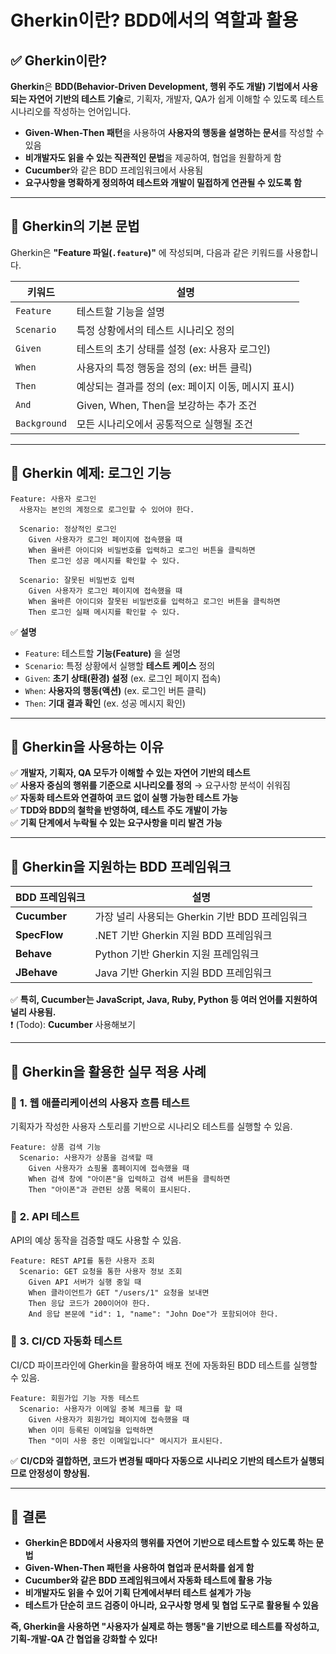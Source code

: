 # Gherkin이란? BDD에서의 역할과 활용

## ✅ Gherkin이란?

**Gherkin**은 **BDD(Behavior-Driven Development, 행위 주도 개발) 기법에서 사용되는 자연어 기반의 테스트 기술**로, 기획자, 개발자, QA가 쉽게 이해할 수 있도록 테스트 시나리오를 작성하는 언어입니다.

- **Given-When-Then 패턴**을 사용하여 **사용자의 행동을 설명하는 문서**를 작성할 수 있음
- **비개발자도 읽을 수 있는 직관적인 문법**을 제공하여, 협업을 원활하게 함
- **Cucumber**와 같은 BDD 프레임워크에서 사용됨
- **요구사항을 명확하게 정의하여 테스트와 개발이 밀접하게 연관될 수 있도록 함**

---

## 📌 Gherkin의 기본 문법

Gherkin은 **"Feature 파일(`.feature`)"** 에 작성되며, 다음과 같은 키워드를 사용합니다.

| 키워드       | 설명                                                |
| ------------ | --------------------------------------------------- |
| `Feature`    | 테스트할 기능을 설명                                |
| `Scenario`   | 특정 상황에서의 테스트 시나리오 정의                |
| `Given`      | 테스트의 초기 상태를 설정 (ex: 사용자 로그인)       |
| `When`       | 사용자의 특정 행동을 정의 (ex: 버튼 클릭)           |
| `Then`       | 예상되는 결과를 정의 (ex: 페이지 이동, 메시지 표시) |
| `And`        | Given, When, Then을 보강하는 추가 조건              |
| `Background` | 모든 시나리오에서 공통적으로 실행될 조건            |

---

## 📌 Gherkin 예제: 로그인 기능

```gherkin
Feature: 사용자 로그인
  사용자는 본인의 계정으로 로그인할 수 있어야 한다.

  Scenario: 정상적인 로그인
    Given 사용자가 로그인 페이지에 접속했을 때
    When 올바른 아이디와 비밀번호를 입력하고 로그인 버튼을 클릭하면
    Then 로그인 성공 메시지를 확인할 수 있다.

  Scenario: 잘못된 비밀번호 입력
    Given 사용자가 로그인 페이지에 접속했을 때
    When 올바른 아이디와 잘못된 비밀번호를 입력하고 로그인 버튼을 클릭하면
    Then 로그인 실패 메시지를 확인할 수 있다.
```

✅ **설명**

- `Feature`: 테스트할 **기능(Feature)** 을 설명
- `Scenario`: 특정 상황에서 실행할 **테스트 케이스** 정의
- `Given`: **초기 상태(환경) 설정** (ex. 로그인 페이지 접속)
- `When`: **사용자의 행동(액션)** (ex. 로그인 버튼 클릭)
- `Then`: **기대 결과 확인** (ex. 성공 메시지 확인)

---

## 📌 Gherkin을 사용하는 이유

✅ **개발자, 기획자, QA 모두가 이해할 수 있는 자연어 기반의 테스트**  
✅ **사용자 중심의 행위를 기준으로 시나리오를 정의** → 요구사항 분석이 쉬워짐  
✅ **자동화 테스트와 연결하여 코드 없이 실행 가능한 테스트 가능**  
✅ **TDD와 BDD의 철학을 반영하여, 테스트 주도 개발이 가능**  
✅ **기획 단계에서 누락될 수 있는 요구사항을 미리 발견 가능**

---

## 📌 Gherkin을 지원하는 BDD 프레임워크

| BDD 프레임워크 | 설명                                           |
| -------------- | ---------------------------------------------- |
| **Cucumber**   | 가장 널리 사용되는 Gherkin 기반 BDD 프레임워크 |
| **SpecFlow**   | .NET 기반 Gherkin 지원 BDD 프레임워크          |
| **Behave**     | Python 기반 Gherkin 지원 프레임워크            |
| **JBehave**    | Java 기반 Gherkin 지원 BDD 프레임워크          |

✅ **특히, Cucumber는 JavaScript, Java, Ruby, Python 등 여러 언어를 지원하여 널리 사용됨.**  
❗️ (Todo): **Cucumber** 사용해보기

---

## 📌 Gherkin을 활용한 실무 적용 사례

### 🔹 **1. 웹 애플리케이션의 사용자 흐름 테스트**

기획자가 작성한 사용자 스토리를 기반으로 시나리오 테스트를 실행할 수 있음.

```gherkin
Feature: 상품 검색 기능
  Scenario: 사용자가 상품을 검색할 때
    Given 사용자가 쇼핑몰 홈페이지에 접속했을 때
    When 검색 창에 "아이폰"을 입력하고 검색 버튼을 클릭하면
    Then "아이폰"과 관련된 상품 목록이 표시된다.
```

### 🔹 **2. API 테스트**

API의 예상 동작을 검증할 때도 사용할 수 있음.

```gherkin
Feature: REST API를 통한 사용자 조회
  Scenario: GET 요청을 통한 사용자 정보 조회
    Given API 서버가 실행 중일 때
    When 클라이언트가 GET "/users/1" 요청을 보내면
    Then 응답 코드가 200이어야 한다.
    And 응답 본문에 "id": 1, "name": "John Doe"가 포함되어야 한다.
```

### 🔹 **3. CI/CD 자동화 테스트**

CI/CD 파이프라인에 Gherkin을 활용하여 배포 전에 자동화된 BDD 테스트를 실행할 수 있음.

```gherkin
Feature: 회원가입 기능 자동 테스트
  Scenario: 사용자가 이메일 중복 체크를 할 때
    Given 사용자가 회원가입 페이지에 접속했을 때
    When 이미 등록된 이메일을 입력하면
    Then "이미 사용 중인 이메일입니다" 메시지가 표시된다.
```

✅ **CI/CD와 결합하면, 코드가 변경될 때마다 자동으로 시나리오 기반의 테스트가 실행되므로 안정성이 향상됨.**

---

## 🚀 결론

- **Gherkin은 BDD에서 사용자의 행위를 자연어 기반으로 테스트할 수 있도록 하는 문법**
- **Given-When-Then 패턴을 사용하여 협업과 문서화를 쉽게 함**
- **Cucumber와 같은 BDD 프레임워크에서 자동화 테스트에 활용 가능**
- **비개발자도 읽을 수 있어 기획 단계에서부터 테스트 설계가 가능**
- **테스트가 단순히 코드 검증이 아니라, 요구사항 명세 및 협업 도구로 활용될 수 있음**

**즉, Gherkin을 사용하면 "사용자가 실제로 하는 행동"을 기반으로 테스트를 작성하고, 기획-개발-QA 간 협업을 강화할 수 있다!**
